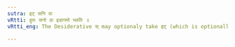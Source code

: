 ```yaml
---
sutra: इट् सनि वा
vRtti: वॄतः सनो वा इडागमो भवति ॥
vRtti_eng: The Desiderative स् may optionaly take इट् (which is optionally lengthened also) after the said वृ and ॠ ending roots.

---
```

